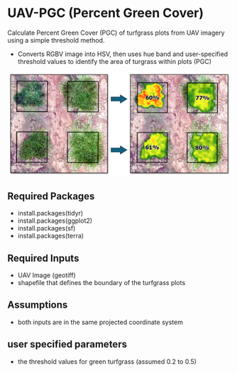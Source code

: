 # UAV-PGC (Percent Green Cover)
Calculate Percent Green Cover (PGC) of turfgrass plots from UAV imagery using a 
simple threshold method. 

- Converts RGBV image into HSV, then uses hue band and user-specified threshold 
values to identify the area of turgrass within plots (PGC)

![image info](./resources/pgc.png)

## Required Packages
- install.packages(tidyr)
- install.packages(ggplot2)
- install.packages(sf)
- install.packages(terra)


## Required Inputs
- UAV Image (geotiff)
- shapefile that defines the boundary of the turfgrass plots

## Assumptions
- both inputs are in the same projected coordinate system

## user specified parameters
- the threshold values for green turfgrass (assumed 0.2 to 0.5)

